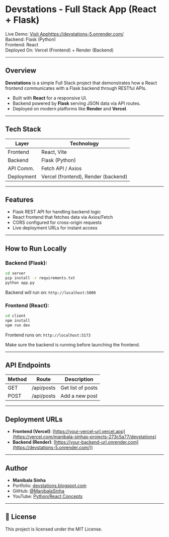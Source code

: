 
# Devstations - Full Stack App (React + Flask)

 Live Demo: [Visit App](https://your-vercel-link.vercel.app)https://devstations-5.onrender.com/  
 Backend: Flask (Python)  
 Frontend: React  
 Deployed On: Vercel (Frontend) + Render (Backend)

---

##  Overview

**Devstations** is a simple Full Stack project that demonstrates how a React frontend communicates with a Flask backend through RESTful APIs.

- Built with **React** for a responsive UI.
- Backend powered by **Flask** serving JSON data via API routes.
- Deployed on modern platforms like **Render** and **Vercel**.

---

##  Tech Stack

| Layer     | Technology        |
|-----------|-------------------|
| Frontend  | React, Vite       |
| Backend   | Flask (Python)    |
| API Comm. | Fetch API / Axios |
| Deployment | Vercel (frontend), Render (backend) |

---

##  Features

-  Flask REST API for handling backend logic
-  React frontend that fetches data via Axios/Fetch
-  CORS configured for cross-origin requests
-  Live deployment URLs for instant access

---

##  How to Run Locally

### Backend (Flask):
```bash
cd server
pip install -r requirements.txt
python app.py
````

Backend will run on: `http://localhost:5000`

### Frontend (React):

```bash
cd client
npm install
npm run dev
```

Frontend runs on: `http://localhost:5173`

Make sure the backend is running before launching the frontend.

---

##  API Endpoints

| Method | Route      | Description       |
| ------ | ---------- | ----------------- |
| GET    | /api/posts | Get list of posts |
| POST   | /api/posts | Add a new post    |

---

##  Deployment URLs

* **Frontend (Vercel)**: [https://your-vercel-url.vercel.app](https://vercel.com/manibala-sinhas-projects-273c5a77/devstations)
* **Backend (Render)**: [https://your-backend-url.onrender.com](https://devstations-5.onrender.com/))

---

##  Author

* **Manibala Sinha**
* Portfolio: [devstations.blogspot.com](https://devstations.blogspot.com)
* GitHub: [@ManibalaSinha](https://github.com/ManibalaSinha)
* YouTube: [Python/React Concepts](https://www.youtube.com/playlist?list=PLuzticsr30cWWduY3HesN-0rxmUtq1WI0)

---

## 📜 License

This project is licensed under the MIT License.

```
